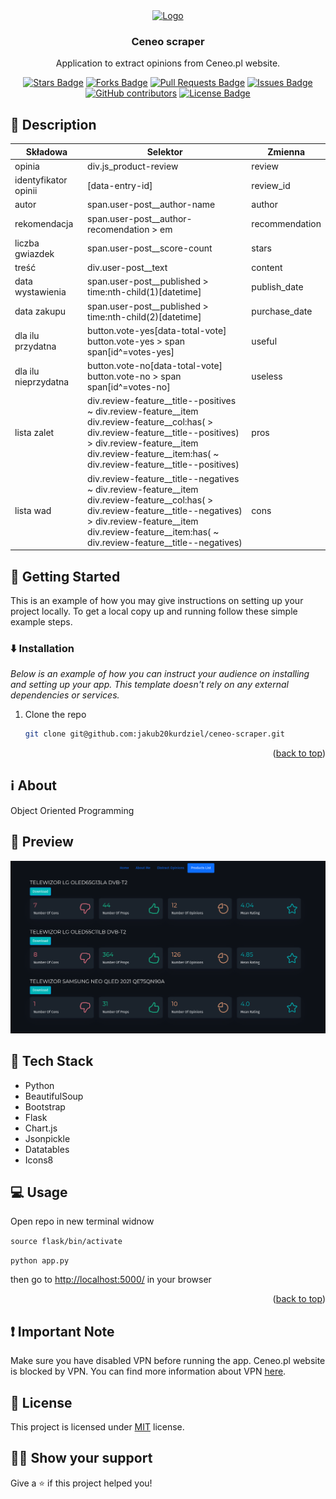 <div align="center">
  <a href="https://github.com/jakub20kurdziel/ceneo-scraper">
    <img src="https://raw.githubusercontent.com/othneildrew/Best-README-Template/master/images/logo.png" alt="Logo" width="80" height="80">
  </a>

  <h3 align="center">Ceneo scraper</h3>

  <p align="center">
     Application to extract opinions from Ceneo.pl website.
    <br />
  </p>
</div>

<div align="center">

<a href="https://github.com/kubo550/ceneo-scraper/stargazers"><img src="https://img.shields.io/github/stars/kubo550/ceneo-scraper" alt="Stars Badge"/></a>
<a href="https://github.com/kubo550/ceneo-scraper/network/members"><img src="https://img.shields.io/github/forks/kubo550/ceneo-scraper" alt="Forks Badge"/></a>
<a href="https://github.com/kubo550/ceneo-scraper/pulls"><img src="https://img.shields.io/github/issues-pr/kubo550/ceneo-scraper" alt="Pull Requests Badge"/></a>
<a href="https://github.com/kubo550/ceneo-scraper/issues"><img src="https://img.shields.io/github/issues/kubo550/ceneo-scraper" alt="Issues Badge"/></a>
<a href="https://github.com/kubo550/ceneo-scraper/graphs/contributors"><img alt="GitHub contributors" src="https://img.shields.io/github/contributors/kubo550/ceneo-scraper?color=2b9348"></a>
<a href="https://github.com/kubo550/ceneo-scraper/blob/master/LICENSE"><img src="https://img.shields.io/github/license/kubo550/ceneo-scraper?color=2b9348" alt="License Badge"/></a>

</div>

<!-- GETTING STARTED -->

## :book: Description

|Składowa|Selektor|Zmienna|
|--------|--------|-------|
|opinia|div.js_product-review|review|
|identyfikator opinii|\[data-entry-id\]|review_id|
|autor|span.user-post__author-name|author|
|rekomendacja|span.user-post__author-recomendation > em|recommendation|
|liczba gwiazdek|span.user-post__score-count|stars|
|treść|div.user-post__text|content|
|data wystawienia|span.user-post__published > time:nth-child(1)\[datetime\]|publish_date|
|data zakupu|span.user-post__published > time:nth-child(2)\[datetime\]|purchase_date|
|dla ilu przydatna|button.vote-yes[data-total-vote]<br>button.vote-yes > span<br>span[id^=votes-yes]|useful|
|dla ilu nieprzydatna|button.vote-no[data-total-vote]<br>button.vote-no > span<br>span[id^=votes-no]|useless|
|lista zalet|div.review-feature__title--positives ~ div.review-feature__item <br>div.review-feature__col:has( > div.review-feature__title--positives) > div.review-feature__item<br>div.review-feature__item:has( ~ div.review-feature__title--positives)|pros|
|lista wad|div.review-feature__title--negatives ~ div.review-feature__item <br>div.review-feature__col:has( > div.review-feature__title--negatives) > div.review-feature__item<br>div.review-feature__item:has( ~ div.review-feature__title--negatives)|cons|

## :runner: Getting Started

This is an example of how you may give instructions on setting up your project locally.
To get a local copy up and running follow these simple example steps.

### :arrow_down: Installation

_Below is an example of how you can instruct your audience on installing and setting up your app. This template doesn't rely on any external dependencies or services._

1. Clone the repo
   ```sh
   git clone git@github.com:jakub20kurdziel/ceneo-scraper.git
   ```

<p align="right">(<a href="#top">back to top</a>)</p>

<!-- about -->

## :information_source: About

Object Oriented Programming

## 👀 Preview

<img src="https://raw.githubusercontent.com/kubo550/ceneo-scraper/master/gh/preview.png" alt="preview" />

## :rocket: Tech Stack

- Python
- BeautifulSoup
- Bootstrap
- Flask
- Chart.js
- Jsonpickle
- Datatables
- Icons8

## :computer: Usage

Open repo in new terminal widnow

`source flask/bin/activate`

`python app.py`

then go to [http://localhost:5000/](http://localhost:5000/) in your browser

<p align="right">(<a href="#top">back to top</a>)</p>

## :exclamation: Important Note

Make sure you have disabled VPN before running the app. Ceneo.pl website is blocked by VPN. You can find more information about VPN [here](https://www.vpnbook.com/freevpn).

## :pencil: License

This project is licensed under [MIT](https://opensource.org/licenses/MIT) license.

## :man_astronaut: Show your support

Give a ⭐️ if this project helped you!

